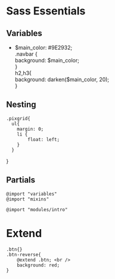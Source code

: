 # Sass Essentials
## Variables
- $main_color: #9E2932;<br />
  .navbar { <br />
     background: $main_color; <br />
  } <br />
  h2,h3{<br />
      background: darken($main_color, 20);<br />
  }<br />

## Nesting

    .pixgrid{ 
      ul{ 
        margin: 0; 
        li {
            float: left;
        }
      }
  }

## Partials
    @import "variables" 
    @import "mixins" 

    @import "modules/intro" 

# Extend

    .btn{}
    .btn-reverse{ 
        @extend .btn; <br />
        background: red;
    }